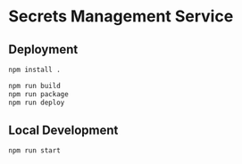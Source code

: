 # Secrets Management Service #

## Deployment ##

```bash
npm install .

npm run build
npm run package
npm run deploy
```

## Local Development ##

```bash
npm run start
```

